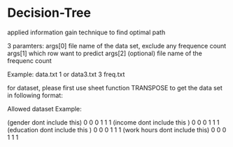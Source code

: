 # Decision-Tree
applied information gain technique to find optimal path

3 paramters:
args[0] file name of the data set, exclude any frequence count
args[1] which row want to predict
args[2] (optional) file name of the frequenc count 

Example: 	data.txt 1 
	or      data3.txt 3 freq.txt

for dataset, please first use sheet function TRANSPOSE to get the data set in following format:

Allowed dataset Example:

(gender dont include this) 	0 0 0 1 1 1
(income dont include this ) 	0 0 0 1 1 1
(education dont include this ) 	0 0 0 1 1 1
(work hours dont include this) 	0 0 0 1 1 1

